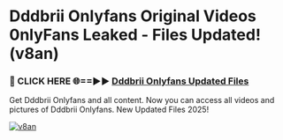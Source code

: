 # Dddbrii Onlyfans Original Videos 0nlyFans Leaked - Files Updated! (v8an)

<h3>🔴 CLICK HERE 🌐==►► <a href="https://tinyurl.com/2m67pmp6" rel="nofollow">Dddbrii Onlyfans Updated Files</a></h3>

Get Dddbrii Onlyfans and all content. Now you can access all videos and pictures of Dddbrii Onlyfans. New Updated Files 2025!

[![v8an](https://i.imgur.com/H4QAA4z.gif)](https://tinyurl.com/2m67pmp6)